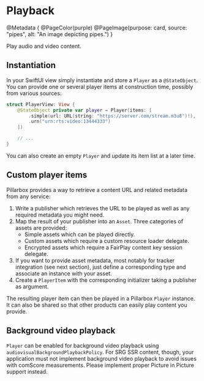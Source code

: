 # Playback

@Metadata {
    @PageColor(purple)
    @PageImage(purpose: card, source: "pipes", alt: "An image depicting pipes.")
}

Play audio and video content.  

## Instantiation

In your SwiftUI view simply instantiate and store a `Player` as a `@StateObject`. You can provide one or several player items at construction time, possibly from various sources:

```swift
struct PlayerView: View {
    @StateObject private var player = Player(items: [
        .simple(url: URL(string: "https://server.com/stream.m3u8")!),
        .urn("urn:rts:video:13444333")
    ])

    // ...
}
```

You can also create an empty `Player` and update its item list at a later time.

## Custom player items

Pillarbox provides a way to retrieve a content URL and related metadata from any service:

1. Write a publisher which retrieves the URL to be played as well as any required metadata you might need.
2. Map the result of your publisher into an `Asset`. Three categories of assets are provided:
   - Simple assets which can be played directly.
   - Custom assets which require a custom resource loader delegate.
   - Encrypted assets which require a FairPlay content key session delegate.
3. If you want to provide asset metadata, most notably for tracker integration (see next section), just define a corresponding type and associate an instance with your asset.
4. Create a `PlayerItem` with the corresponding initializer taking a publisher as argument.

The resulting player item can then be played in a Pillarbox `Player` instance. It can also be shared so that other products can easily play content you provide.

## Background video playback

`Player` can be enabled for background video playback using `audiovisualBackgroundPlaybackPolicy`. For SRG SSR content, though, your application must not implement background video playback to avoid issues with comScore measurements. Please implement proper Picture in Picture support instead.
